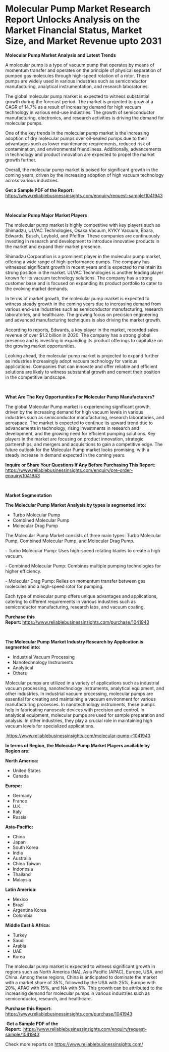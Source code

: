 <p><h1>Molecular Pump Market Research Report Unlocks Analysis on the Market Financial Status, Market Size, and Market Revenue upto 2031</h1></p><p><strong>Molecular Pump Market Analysis and Latest Trends</strong></p>
<p><p>A molecular pump is a type of vacuum pump that operates by means of momentum transfer and operates on the principle of physical separation of pumped gas molecules through high-speed rotation of a rotor. These pumps are widely used in various industries such as semiconductor manufacturing, analytical instrumentation, and research laboratories.</p><p>The global molecular pump market is expected to witness substantial growth during the forecast period. The market is projected to grow at a CAGR of 14.7% as a result of increasing demand for high vacuum technology in various end-use industries. The growth of semiconductor manufacturing, electronics, and research activities is driving the demand for molecular pumps.</p><p>One of the key trends in the molecular pump market is the increasing adoption of dry molecular pumps over oil-sealed pumps due to their advantages such as lower maintenance requirements, reduced risk of contamination, and environmental friendliness. Additionally, advancements in technology and product innovation are expected to propel the market growth further.</p><p>Overall, the molecular pump market is poised for significant growth in the coming years, driven by the increasing adoption of high vacuum technology across various industries.</p></p>
<p><strong>Get a Sample PDF of the Report:&nbsp;</strong> <a href="https://www.reliablebusinessinsights.com/enquiry/request-sample/1041943">https://www.reliablebusinessinsights.com/enquiry/request-sample/1041943</a></p>
<p>&nbsp;</p>
<p><strong>Molecular Pump Major Market Players</strong></p>
<p><p>The molecular pump market is highly competitive with key players such as Shimadzu, ULVAC Technologies, Osaka Vacuum, KYKY Vacuum, Ebara, Edwards, Busch, Leybold, and Pfeiffer. These companies are continuously investing in research and development to introduce innovative products in the market and expand their market presence.</p><p>Shimadzu Corporation is a prominent player in the molecular pump market, offering a wide range of high-performance pumps. The company has witnessed significant growth in recent years and is expected to maintain its strong position in the market. ULVAC Technologies is another leading player known for its vacuum technology solutions. The company has a strong customer base and is focused on expanding its product portfolio to cater to the evolving market demands.</p><p>In terms of market growth, the molecular pump market is expected to witness steady growth in the coming years due to increasing demand from various end-use industries such as semiconductor manufacturing, research laboratories, and healthcare. The growing focus on precision engineering and advanced manufacturing techniques is also driving the market growth.</p><p>According to reports, Edwards, a key player in the market, recorded sales revenue of over $1.2 billion in 2020. The company has a strong global presence and is investing in expanding its product offerings to capitalize on the growing market opportunities.</p><p>Looking ahead, the molecular pump market is projected to expand further as industries increasingly adopt vacuum technology for various applications. Companies that can innovate and offer reliable and efficient solutions are likely to witness substantial growth and cement their position in the competitive landscape.</p></p>
<p>&nbsp;</p>
<p><strong>What Are The Key Opportunities For Molecular Pump Manufacturers?</strong></p>
<p><p>The global Molecular Pump market is experiencing significant growth, driven by the increasing demand for high vacuum levels in various industries such as semiconductor manufacturing, research laboratories, and aerospace. The market is expected to continue its upward trend due to advancements in technology, rising investments in research and development, and the growing need for efficient pumping solutions. Key players in the market are focusing on product innovation, strategic partnerships, and mergers and acquisitions to gain a competitive edge. The future outlook for the Molecular Pump market looks promising, with a steady increase in demand expected in the coming years.</p></p>
<p><strong>Inquire or Share Your Questions If Any Before Purchasing This Report:</strong> <a href="https://www.reliablebusinessinsights.com/enquiry/pre-order-enquiry/1041943">https://www.reliablebusinessinsights.com/enquiry/pre-order-enquiry/1041943</a></p>
<p>&nbsp;</p>
<p><strong>Market Segmentation</strong></p>
<p><strong>The Molecular Pump Market Analysis by types is segmented into:</strong></p>
<p><ul><li>Turbo Molecular Pump</li><li>Combined Molecular Pump</li><li>Molecular Drag Pump</li></ul></p>
<p><p>The Molecular Pump Market consists of three main types: Turbo Molecular Pump, Combined Molecular Pump, and Molecular Drag Pump. </p><p>- Turbo Molecular Pump: Uses high-speed rotating blades to create a high vacuum. </p><p>- Combined Molecular Pump: Combines multiple pumping technologies for higher efficiency. </p><p>- Molecular Drag Pump: Relies on momentum transfer between gas molecules and a high-speed rotor for pumping.</p><p>Each type of molecular pump offers unique advantages and applications, catering to different requirements in various industries such as semiconductor manufacturing, research labs, and vacuum coating.</p></p>
<p><strong>Purchase this Report:&nbsp;</strong><a href="https://www.reliablebusinessinsights.com/purchase/1041943">https://www.reliablebusinessinsights.com/purchase/1041943</a></p>
<p>&nbsp;</p>
<p><strong>The Molecular Pump Market Industry Research by Application is segmented into:</strong></p>
<p><ul><li>Industrial Vacuum Processing</li><li>Nanotechnology Instruments</li><li>Analytical</li><li>Others</li></ul></p>
<p><p>Molecular pumps are utilized in a variety of applications such as industrial vacuum processing, nanotechnology instruments, analytical equipment, and other industries. In industrial vacuum processing, molecular pumps are essential for creating and maintaining a vacuum environment for various manufacturing processes. In nanotechnology instruments, these pumps help in fabricating nanoscale devices with precision and control. In analytical equipment, molecular pumps are used for sample preparation and analysis. In other industries, they play a crucial role in maintaining high vacuum levels for specialized applications.</p></p>
<p><a href="https://www.reliablebusinessinsights.com/molecular-pump-r1041943">&nbsp;https://www.reliablebusinessinsights.com/molecular-pump-r1041943</a></p>
<p><strong>In terms of Region, the Molecular Pump Market Players available by Region are:</strong></p>
<p>
    <p> <strong> North America: </strong>
        <ul>
            <li>United States</li>
            <li>Canada</li>
        </ul>
        </p> 
    <p> <strong> Europe: </strong>
        <ul>
            <li>Germany</li>
            <li>France</li>
            <li>U.K.</li>
            <li>Italy</li>
            <li>Russia</li>
        </ul>
        </p> 
    <p> <strong> Asia-Pacific: </strong>
        <ul>
            <li>China</li>
            <li>Japan</li>
            <li>South Korea</li>
            <li>India</li>
            <li>Australia</li>
            <li>China Taiwan</li>
            <li>Indonesia</li>
            <li>Thailand</li>
            <li>Malaysia</li>
        </ul>
        </p> 
    <p> <strong> Latin America: </strong>
        <ul>
            <li>Mexico</li>
            <li>Brazil</li>
            <li>Argentina Korea</li>
            <li>Colombia</li>
        </ul>
        </p> 
    <p> <strong> Middle East & Africa: </strong>
        <ul>
            <li>Turkey</li>
            <li>Saudi</li>
            <li>Arabia</li>
            <li>UAE</li>
            <li>Korea</li>
        </ul>
    </p>
    </p>
<p><p>The molecular pump market is expected to witness significant growth in regions such as North America (NA), Asia Pacific (APAC), Europe, USA, and China. Among these regions, China is anticipated to dominate the market with a market share of 35%, followed by the USA with 25%, Europe with 20%, APAC with 15%, and NA with 5%. This growth can be attributed to the increasing demand for molecular pumps in various industries such as semiconductor, research, and healthcare.</p></p>
<p><strong>Purchase this Report: </strong><a href="https://www.reliablebusinessinsights.com/purchase/1041943">https://www.reliablebusinessinsights.com/purchase/1041943</a></p>
<p>&nbsp;<strong>Get a Sample PDF of the Report:&nbsp;&nbsp;</strong><a href="https://www.reliablebusinessinsights.com/enquiry/request-sample/1041943">https://www.reliablebusinessinsights.com/enquiry/request-sample/1041943</a></p>
<p><strong></strong></p>
<p>Check more reports on <a href="https://www.reliablebusinessinsights.com/">https://www.reliablebusinessinsights.com/</a></p>